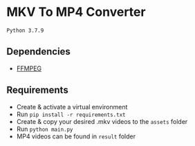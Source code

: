 # MKV To MP4 Converter

```
Python 3.7.9
```

##

## Dependencies

- [FFMPEG](https://ffmpeg.org/download.html)

##

## Requirements

- Create & activate a virtual environment
- Run `pip install -r requirements.txt`
- Create & copy your desired .mkv videos to the `assets` folder
- Run `python main.py`
- MP4 videos can be found in `result` folder

##
